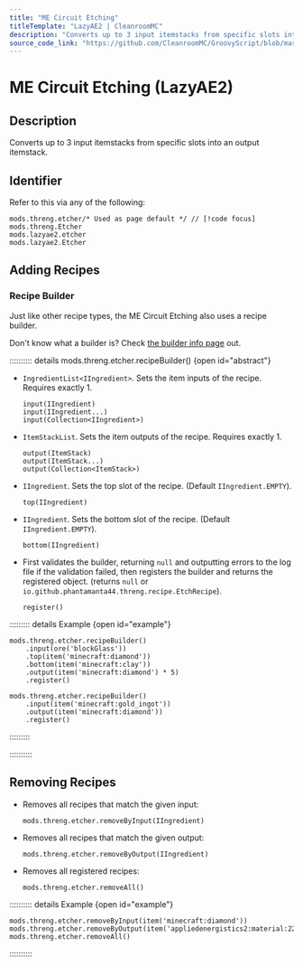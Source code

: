 ```yaml
---
title: "ME Circuit Etching"
titleTemplate: "LazyAE2 | CleanroomMC"
description: "Converts up to 3 input itemstacks from specific slots into an output itemstack."
source_code_link: "https://github.com/CleanroomMC/GroovyScript/blob/master/src/main/java/com/cleanroommc/groovyscript/compat/mods/lazyae2/Etcher.java"
---
```


# ME Circuit Etching (LazyAE2)

## Description

Converts up to 3 input itemstacks from specific slots into an output itemstack.

## Identifier

Refer to this via any of the following:

```groovy:no-line-numbers {1}
mods.threng.etcher/* Used as page default */ // [!code focus]
mods.threng.Etcher
mods.lazyae2.etcher
mods.lazyae2.Etcher
```


## Adding Recipes

### Recipe Builder

Just like other recipe types, the ME Circuit Etching also uses a recipe builder.

Don't know what a builder is? Check [the builder info page](../../introduction/builder.md) out.

:::::::::: details mods.threng.etcher.recipeBuilder() {open id="abstract"}
- `IngredientList<IIngredient>`. Sets the item inputs of the recipe. Requires exactly 1.

    ```groovy:no-line-numbers
    input(IIngredient)
    input(IIngredient...)
    input(Collection<IIngredient>)
    ```

- `ItemStackList`. Sets the item outputs of the recipe. Requires exactly 1.

    ```groovy:no-line-numbers
    output(ItemStack)
    output(ItemStack...)
    output(Collection<ItemStack>)
    ```

- `IIngredient`. Sets the top slot of the recipe. (Default `IIngredient.EMPTY`).

    ```groovy:no-line-numbers
    top(IIngredient)
    ```

- `IIngredient`. Sets the bottom slot of the recipe. (Default `IIngredient.EMPTY`).

    ```groovy:no-line-numbers
    bottom(IIngredient)
    ```

- First validates the builder, returning `null` and outputting errors to the log file if the validation failed, then registers the builder and returns the registered object. (returns `null` or `io.github.phantamanta44.threng.recipe.EtchRecipe`).

    ```groovy:no-line-numbers
    register()
    ```

::::::::: details Example {open id="example"}
```groovy:no-line-numbers
mods.threng.etcher.recipeBuilder()
    .input(ore('blockGlass'))
    .top(item('minecraft:diamond'))
    .bottom(item('minecraft:clay'))
    .output(item('minecraft:diamond') * 5)
    .register()

mods.threng.etcher.recipeBuilder()
    .input(item('minecraft:gold_ingot'))
    .output(item('minecraft:diamond'))
    .register()
```

:::::::::

::::::::::

## Removing Recipes

- Removes all recipes that match the given input:

    ```groovy:no-line-numbers
    mods.threng.etcher.removeByInput(IIngredient)
    ```

- Removes all recipes that match the given output:

    ```groovy:no-line-numbers
    mods.threng.etcher.removeByOutput(IIngredient)
    ```

- Removes all registered recipes:

    ```groovy:no-line-numbers
    mods.threng.etcher.removeAll()
    ```

:::::::::: details Example {open id="example"}
```groovy:no-line-numbers
mods.threng.etcher.removeByInput(item('minecraft:diamond'))
mods.threng.etcher.removeByOutput(item('appliedenergistics2:material:22'))
mods.threng.etcher.removeAll()
```

::::::::::
